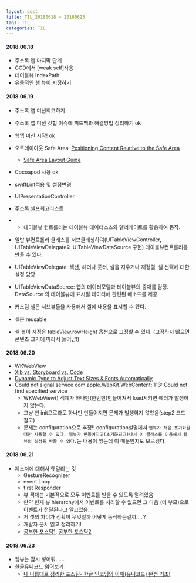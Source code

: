 ```yaml
---
layout: post
title: TIL_20180618 ~ 20180623
tags: TIL
categories: TIL
---
```


#### 2018.06.18
- 주소록 앱 마지막 단계
- GCD에서 [weak self]사용
- 테이블뷰 IndexPath
- [유동적인 행 높이 지정하기](http://jdub7138.blog.me/220963701224)

#### 2018.06.19
- 주소록 앱 미션회고하기
- 주소록 앱 미션 깃헙 이슈에 피드백과 해결방법 정리하기 ok
- 웹앱 미션 시작! ok
- 오토레이아웃 Safe Area: [Positioning Content Relative to the Safe Area](https://developer.apple.com/documentation/uikit/uiview/positioning_content_relative_to_the_safe_area)
  - [Safe Area Layout Guide](https://useyourloaf.com/blog/safe-area-layout-guide/)
- Cocoapod 사용 ok
- swiftLint적용 및 설정변경
- UIPresentationController

- 주소록 셀프회고리스트
- - 테이블뷰 컨트롤러는 테이블뷰 데이터소스와 델리게이트를 활용하여 동작.
- 일반 뷰컨트롤러 클래스를 서브클래싱하여(UITableViewController, UITableViewDelegate와 UITableViewDataSource 구현) 테이블뷰컨트롤러를 만들 수 있다.
- UITableViewDelegate: 섹션, 헤더나 풋터, 셀을 지우거나 재정렬, 셀 선택에 대한 설정 담당
- UITableViewDataSource: 앱의 데이터모델과 테이블뷰의 중재를 담당. DataSource 의 테이블뷰에 표시될 데이터에 관련된 메소드를 제공.  
- 커스텀 셀은 서브뷰들을 사용해서 셀에 내용을 표시할 수 있다.
- 셀은 reusable
- 셀 높이 지정은 tableView.rowHeight 옵션으로 고정할 수 있다.
(고정하지 않으면 콘텐츠 크기에 따라서 늘어남!)

#### 2018.06.20
- WKWebView
- [Xib vs. Storyboard vs. Code](https://nextstep.camp/courses/-L7c4U4HgR09RNu7Ybxo/-L8-ttUpqxoHMpzBXqVv/lessons/-LAw5eqJbq9sagn394n3)
- [Dynamic Type to Adjust Text Sizes & Fonts Automatically](https://samwize.com/2016/05/05/dynamic-type-changes-text-sizes-and-fonts-automatically/)
- Could not signal service com.apple.WebKit.WebContent: 113: Could not find specified service
  - WKWebView() 객체가 하나만(한번만)만들어져서 load시키면 에러가 발생하지 않는다.
  - 그냥 빈 init으로라도 하나만 만들어지면 문제가 발생하지 않았음(step2 코드 참고)
  - 문제는 configuration으로 추정!! configuration설명에서 `웹뷰가 처음 초기화될때만 사용할 수 있다. 웹뷰가 만들어지고(초기화되고)나서 이 클래스를 이용해서 웹뷰의 설정을 바꿀 수 없다.`는 내용이 있는데 이 때문인지도 모르겠다.

#### 2018.06.21
- 제스쳐에 대해서 헷갈리는 것
  - GestureRecognizer
  - event Loop
  - first Responder
  - 뷰 객체는 기본적으로 모두 이벤트를 받을 수 있도록 열려있음
  - 만약 현재 뷰 hierarchy에서 이벤트를 처리할 수 없으면 그 다음 (더 부모)으로 이벤트가 전달된다고 알고있음...
  - 저 셋의 차이가 정확이 무엇일까 어떻게 동작하는걸까.....?
  - 개발자 문서 읽고 정리하기!
  - [공부한 포스팅1](https://jinios.github.io/ios/2018/07/04/responderChain/), [공부한 포스팅2](https://jinios.github.io/ios/2018/07/05/handling_uikit_gestures/)

#### 2018.06.23
- 웹뷰는 잠시 넣어둬......
- 한글유니코드 읽어보기
  - [내 나름대로 정리한 포스팅- 한글 인코딩의 이해(유니코드) 완전 기초!](https://jinios.github.io/study/2018/06/23/unicode_background_korean/)
